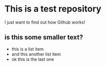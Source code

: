 # This is a test repository

I just want to find out how Github works!

## is this some smaller text?

* this is a list item
* and this another list item
* ok this is the last one

